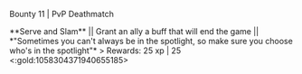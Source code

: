 Bounty 11 \| PvP Deathmatch

\*\*Serve and Slam\*\* \|\| Grant an ally a buff that will end the game
\|\| \*\"Sometimes you can\'t always be in the spotlight, so make sure
you choose who\'s in the spotlight\"\* \> Rewards: 25 xp \| 25
\<:gold:1058304371940655185\>
